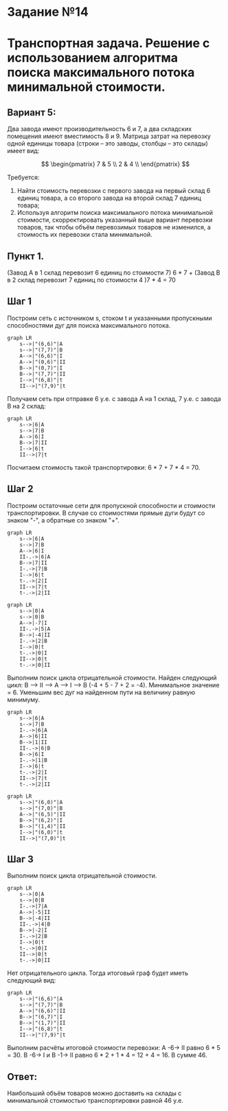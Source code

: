 # Задание №14
# Транспортная задача. Решение с использованием алгоритма поиска максимального потока минимальной стоимости.
## Вариант 5:

Два завода имеют производительность 6 и 7, а два складских помещения имеют вместимость 8 и 9. Матрица затрат на перевозку одной единицы товара (строки – это заводы, столбцы – это склады) имеет вид:

$$
 \begin{pmatrix}    
  7 & 5 \\ 
  2 & 4 \\ 
 \end{pmatrix}    
$$

Требуется:
1. Найти стоимость перевозки с первого завода на первый склад 6 единиц товара, а со второго завода на второй склад 7 единиц товара;
2. Используя алгоритм поиска максимального потока минимальной стоимости, скорректировать указанный выше вариант перевозки товаров, так чтобы объём перевозимых товаров не изменился, а стоимость их перевозки стала минимальной.

## Пункт 1. 
(Завод А в 1 склад перевозит 6 единиц по стоимости 7) 6 * 7 + (Завод B в 2 склад перевозит 7 единиц по стоимости 4 )7 * 4 = 70

## Шаг 1
Построим сеть с источником s, стоком t и указанными пропускными способностями дуг для поиска максимального потока.
```mermaid
graph LR
    s-->|"(6,6)"|A
    s-->|"(7,7)"|B
    A-->|"(6,6)"|I
    A-->|"(0,6)"|II
    B-->|"(0,7)"|I
    B-->|"(7,7)"|II
    I-->|"(6,8)"|t
    II-->|"(7,9)"|t
```
Получаем сеть при отправке 6 у.е. с завода А на 1 склад, 7 у.е. с завода B на 2 склад:
```mermaid
graph LR
    s-->|6|A
    s-->|7|B
    A-->|6|I
    B-->|7|II
    I-->|6|t
    II-->|7|t
```
Посчитаем стоимость такой транспортировки: 6 * 7 + 7 * 4 = 70.
## Шаг 2
Построим остаточные сети для пропускной способности и стоимости транспортировки. В случае со стоимостями прямые дуги будут со знаком "-", а обратные со знаком "+".
```mermaid
graph LR
    s-->|6|A
    s-->|7|B
    A-->|6|I
    II-.->|6|A
    B-->|7|II
    I-.->|7|B
    I-->|6|t
    t-.->|2|I
    II-->|7|t
    t-.->|2|II
```
```mermaid
graph LR
    s-->|0|A
    s-->|0|B
    A-->|-7|I
    II-.->|5|A
    B-->|-4|II
    I-.->|2|B
    I-->|0|t
    t-.->|0|I
    II-->|0|t
    t-.->|0|II
```
Выполним поиск цикла отрицательной стоимости. Найден следующий цикл:
B --> II --> A --> I --> B (-4 + 5 - 7 + 2 = -4). Минимальное значение = 6. Уменьшим вес дуг на найденном пути на величину равную минимуму.

```mermaid
graph LR
    s-->|6|A
    s-->|7|B
    I-.->|6|A
    A-->|6|II
    B-->|1|II
    II-.->|6|B
    B-->|6|I
    I-.->|1|B
    I-->|6|t
    t-.->|2|I
    II-->|7|t
    t-.->|2|II
```

```mermaid
graph LR
    s-->|"(6,0)"|A
    s-->|"(7,0)"|B
    A-->|"(6,5)"|II
    B-->|"(6,2)"|I
    B-->|"(1,4)"|II
    I-->|"(6,0)"|t
    II-->|"(7,0)"|t
```
## Шаг 3
Выполним поиск цикла отрицательной стоимости. 
```mermaid
graph LR
    s-->|0|A
    s-->|0|B
    I-.->|7|A
    A-->|-5|II
    B-->|-4|II
    II-.->|4|B
    B-->|-2|I
    I-.->|2|B
    I-->|0|t
    t-.->|0|I
    II-->|0|t
    t-.->|0|II
```

Нет отрицательного цикла. Тогда итоговый граф будет иметь следующий вид:


```mermaid
graph LR
    s-->|"(6,6)"|A
    s-->|"(7,7)"|B
    A-->|"(6,6)"|II
    B-->|"(6,7)"|I
    B-->|"(1,7)"|II
    I-->|"(6,8)"|t
    II-->|"(7,9)"|t
```

Выполним расчёты итоговой стоимости перевозки:
A -6-> II равно 6 * 5 = 30. B -6-> I и B -1-> II равно 6 * 2 + 1 * 4 = 12 + 4 = 16. В сумме 46.
## Ответ:
Наибольший объём товаров можно доставить на склады с минимальной стоимостью транспортировки равной 46 у.е.

